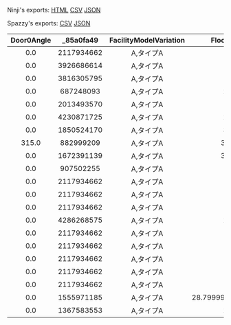 Ninji's exports: [HTML](https://wuffs.org/acnh/bcsv_140/html/StructureFacilityModel.html) [CSV](https://wuffs.org/acnh/bcsv_140/csv/StructureFacilityModel.csv) [JSON](https://wuffs.org/acnh/bcsv_140/json/StructureFacilityModel.json)

Spazzy's exports: [CSV](https://github.com/McSpazzy/acnh-csv/blob/master/StructureFacilityModel.csv) [JSON](https://github.com/McSpazzy/acnh-json/blob/master/StructureFacilityModel.json)

| Door0Angle | _85a0fa49 | FacilityModelVariation | FloorHeight | Door0 | DoorMaterial | _9c2d6dc6 | RoofMaterial | StructureInfoUniqueID | UniqueID | Construction | GrowLevel | HasDoorEigyoLight | HasEigyoLight | HasNightLight | IsUseXlink | ModelName | UseChimneySmoke | UseMyDesign |
|:--:|:--:|:--:|:--:|:--:|:--:|:--:|:--:|:--:|:--:|:--:|:--:|:--:|:--:|:--:|:--:|:--:|:--:|:--:|
| 0.0 | 2117934662 | A,タイプA | 0.0 | 0 | 1 | 7 | 6 | 19 | 0 | 0 | 0 | 0 | 0 | 0 | 0 | 'StrcMarketA00Reserve' | 0 | 0 | 
| 0.0 | 3926686614 | A,タイプA | 8.0 | 20 | 2 | 3 | 3 | 19 | 1 | 0 | 1 | 1 | 1 | 1 | 0 | 'StrcMarketA01' | 0 | 0 | 
| 0.0 | 3816305795 | A,タイプA | 7.5 | 21 | 2 | 18 | 3 | 19 | 2 | 0 | 2 | 1 | 1 | 0 | 0 | 'StrcMarketA02' | 0 | 0 | 
| 0.0 | 687248093 | A,タイプA | 20.0 | 24 | 2 | 3 | 6 | 20 | 5 | 0 | 1 | 0 | 1 | 0 | 0 | 'StrcOfficeA01' | 0 | 1 | 
| 0.0 | 2013493570 | A,タイプA | 17.0 | 26 | 5 | 6 | 5 | 21 | 6 | 0 | 1 | 1 | 1 | 0 | 0 | 'StrcMuseumA00' | 0 | 0 | 
| 0.0 | 4230871725 | A,タイプA | 20.0 | 27 | 1 | 23 | 6 | 21 | 7 | 0 | 2 | 0 | 1 | 0 | 0 | 'StrcMuseumA01' | 0 | 0 | 
| 0.0 | 1850524170 | A,タイプA | 30.0 | 28 | 1 | 23 | 6 | 21 | 8 | 0 | 3 | 0 | 1 | 0 | 0 | 'StrcMuseumA02' | 0 | 0 | 
| 315.0 | 882999209 | A,タイプA | 362.0 | 25 | 1 | 3 | 6 | 22 | 10 | 0 | 0 | 0 | 1 | 0 | 0 | 'StrcAirPortA00' | 0 | 0 | 
| 0.0 | 1672391139 | A,タイプA | 365.0 | 32 | 5 | 25 | 3 | 28 | 11 | 0 | 0 | 1 | 1 | 0 | 1 | 'StrcTsunekichiA00' | 0 | 0 | 
| 0.0 | 907502255 | A,タイプA | 17.0 | 33 | 5 | 6 | 5 | 23 | 12 | 0 | 0 | 1 | 1 | 0 | 0 | 'StrcTanukichiA00' | 0 | 0 | 
| 0.0 | 2117934662 | A,タイプA | 0.0 | 0 | 1 | 7 | 5 | 21 | 13 | 1 | 0 | 0 | 0 | 0 | 0 | 'StrcMuseumA00Build' | 0 | 0 | 
| 0.0 | 2117934662 | A,タイプA | 0.0 | 0 | 1 | 7 | 2 | 21 | 16 | 0 | 0 | 0 | 0 | 0 | 0 | 'StrcMuseumA00Reserve' | 0 | 0 | 
| 0.0 | 2117934662 | A,タイプA | 0.0 | 0 | 1 | 7 | 6 | 24 | 18 | 0 | 0 | 0 | 0 | 0 | 0 | 'StrcTailorA00Reserve' | 0 | 0 | 
| 0.0 | 4286268575 | A,タイプA | 20.0 | 34 | 2 | 6 | 6 | 24 | 19 | 0 | 1 | 1 | 1 | 1 | 0 | 'StrcTailorA00' | 1 | 0 | 
| 0.0 | 2117934662 | A,タイプA | 0.0 | 0 | 1 | 7 | 5 | 24 | 22 | 1 | 0 | 0 | 0 | 0 | 0 | 'StrcTailorA00Build' | 0 | 0 | 
| 0.0 | 2117934662 | A,タイプA | 0.0 | 0 | 1 | 7 | 5 | 20 | 23 | 1 | 0 | 0 | 0 | 0 | 0 | 'StrcOfficeA00Build' | 0 | 0 | 
| 0.0 | 2117934662 | A,タイプA | 0.0 | 0 | 1 | 7 | 5 | 19 | 24 | 1 | 0 | 0 | 0 | 0 | 0 | 'StrcMarketA00Build' | 0 | 0 | 
| 0.0 | 2117934662 | A,タイプA | 0.0 | 0 | 1 | 7 | 6 | 25 | 29 | 0 | 0 | 0 | 0 | 0 | 0 | 'StrcCampsiteReserveA00' | 0 | 0 | 
| 0.0 | 2117934662 | A,タイプA | 0.0 | 0 | 1 | 7 | 6 | 25 | 30 | 0 | 1 | 0 | 0 | 0 | 0 | 'StrcCampsiteA00' | 0 | 0 | 
| 0.0 | 1555971185 | A,タイプA | 28.799999237060547 | 35 | 5 | 6 | 5 | 25 | 31 | 0 | 2 | 1 | 1 | 0 | 0 | 'StrcCampsiteTentA00' | 0 | 0 | 
| 0.0 | 1367583553 | A,タイプA | 20.0 | 36 | 2 | 6 | 2 | 29 | 32 | 0 | 0 | 0 | 1 | 0 | 0 | 'StrcStudioA00' | 0 | 0 | 
